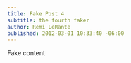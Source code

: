 ```yaml
---
title: Fake Post 4
subtitle: the fourth faker
author: Remi LeRante
published: 2012-03-01 10:33:40 -06:00
---
```


Fake content

